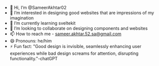 - 👋 Hi, I’m @SameerAkhtar02
- 👀 I’m interested in designing good websites that are impressions of my imagination
- 🌱 I’m currently learning sveltekit
- 💞️ I’m looking to collaborate on designing components and websites
- 📫 How to reach me - sameer.akhtar.52.sa@gmail.com
- 😄 Pronouns: he/him
- ⚡ Fun fact: "Good design is invisible, seamlessly enhancing user experiences while bad design screams for attention, disrupting functionality."-chatGPT

<!---
SameerAkhtar02/SameerAkhtar02 is a ✨ special ✨ repository because its `README.md` (this file) appears on your GitHub profile.
You can click the Preview link to take a look at your changes.
--->
